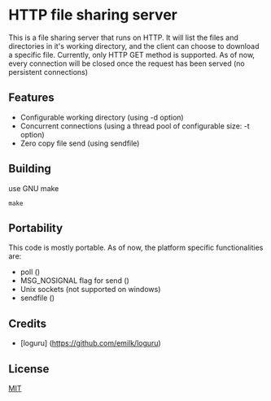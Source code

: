 # HTTP file sharing server

This is a file sharing server that runs on HTTP. It will list the files and 
directories in it's working directory, and the client can choose to download a 
specific file. 
Currently, only HTTP GET method is supported.
As of now, every connection will be closed once the request has been served (no 
persistent connections)

## Features

* Configurable working directory (using -d option)
* Concurrent connections (using a thread pool of configurable size: -t option)
* Zero copy file send (using sendfile)

## Building

use GNU make
```
make
```

## Portability

This code is mostly portable. As of now, the platform specific functionalities 
are:
* poll ()
* MSG_NOSIGNAL flag for send ()
* Unix sockets (not supported on windows)
* sendfile ()

## Credits

* [loguru] (https://github.com/emilk/loguru)

## License
[MIT](https://choosealicense.com/licenses/mit/)